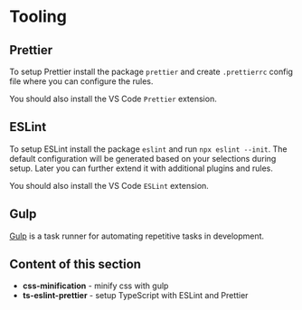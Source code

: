 # Tooling

## Prettier

To setup Prettier install the package `prettier` and create `.prettierrc` config file where you can configure the rules.

You should also install the VS Code `Prettier` extension.

## ESLint

To setup ESLint install the package `eslint` and run `npx eslint --init`. The default configuration will be generated based on your selections during setup. Later you can further extend it with additional plugins and rules.

You should also install the VS Code `ESLint` extension.

## Gulp

[Gulp](https://gulpjs.com/) is a task runner for automating repetitive tasks in development.

## Content of this section

- **css-minification** - minify css with gulp
- **ts-eslint-prettier** - setup TypeScript with ESLint and Prettier
